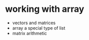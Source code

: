 # working with array 
- vectors and matrices
- array a special type of list 
- matrix arithmetic 



```python

```
